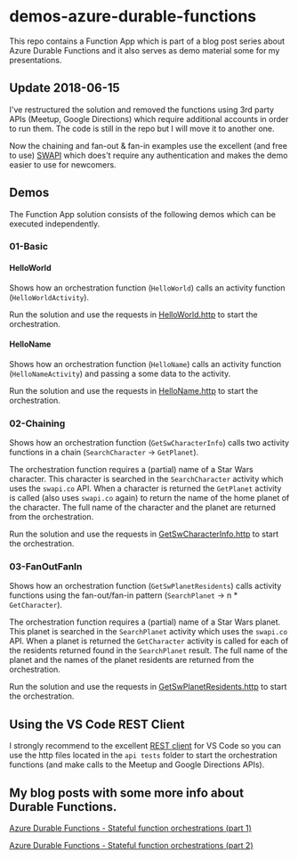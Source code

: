 # demos-azure-durable-functions

This repo contains a Function App which is part of a blog post series about Azure Durable Functions and it also serves as demo material some for my presentations.

## Update 2018-06-15

I've restructured the solution and removed the functions using 3rd party APIs (Meetup, Google Directions) which require additional accounts in order to run them. The code is still in the repo but I will move it to another one.

Now the chaining and fan-out & fan-in examples use the excellent (and free to use) [SWAPI](https://swapi.co/) which does't require any authentication and makes the demo easier to use for newcomers.

## Demos

The Function App solution consists of the following demos which can be executed independently.

### 01-Basic

#### HelloWorld

Shows how an orchestration function (`HelloWorld`) calls an activity function (`HelloWorldActivity`).

Run the solution and use the requests in [HelloWorld.http](\api-tests\orchestrations\01-Basic\HelloWorld.http) to start the orchestration.

#### HelloName

Shows how an orchestration function (`HelloName`) calls an activity function (`HelloNameActivity`) and passing a some data to the activity.

Run the solution and use the requests in [HelloName.http](\api-tests\orchestrations\01-Basic\HelloName.http) to start the orchestration.

### 02-Chaining

Shows how an orchestration function (`GetSwCharacterInfo`) calls two activity functions in a chain (`SearchCharacter` -> `GetPlanet`).

The orchestration function requires a (partial) name of a Star Wars character. This character is searched in the `SearchCharacter` activity which uses the `swapi.co` API. When a character is returned the `GetPlanet` activity is called (also uses `swapi.co` again) to return the name of the home planet of the character. The full name of the character and the planet are returned from the orchestration.

Run the solution and use the requests in [GetSwCharacterInfo.http](\api-tests\orchestrations\02-Chaining\GetSwCharacterInfo.http) to start the orchestration.

### 03-FanOutFanIn

Shows how an orchestration function (`GetSwPlanetResidents`) calls activity functions using the fan-out/fan-in pattern (`SearchPlanet` -> n * `GetCharacter`).

The orchestration function requires a (partial) name of a Star Wars planet. This planet is searched in the `SearchPlanet` activity which uses the `swapi.co` API. When a planet is returned the `GetCharacter` activity is called for each of the residents returned found in the `SearchPlanet` result. The full name of the planet and the names of the planet residents are returned from the orchestration.

Run the solution and use the requests in [GetSwPlanetResidents.http](\api-tests\orchestrations\03-FanOutFanIn\GetSwPlanetResidents.http) to start the orchestration.

## Using the VS Code REST Client

I strongly recommend to the excellent [REST client](https://github.com/Huachao/vscode-restclient) for VS Code so you can use the http files located in the `api tests` folder to start the orchestration functions (and make calls to the Meetup and Google Directions APIs).

## My blog posts with some more info about Durable Functions.

[Azure Durable Functions - Stateful function orchestrations (part 1)](http://blog.marcduiker.nl/2017/11/05/durable-azure-functions-stateful-orchestrations.html)

[Azure Durable Functions - Stateful function orchestrations (part 2)](http://blog.marcduiker.nl/2017/11/07/durable-azure-functions-stateful-orchestrations-part2.html)